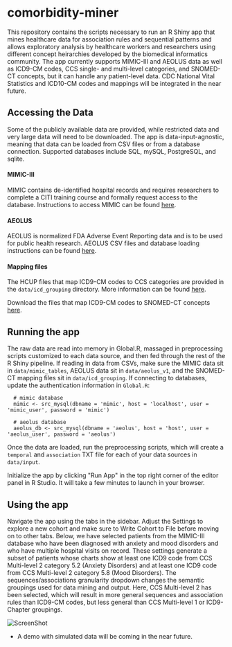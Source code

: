 # comorbidity-miner
This repository contains the scripts necessary to run an R Shiny app that mines healthcare data for association rules and sequential patterns and allows exploratory analysis by healthcare workers and researchers using different concept heirarchies developed by the biomedical informatics community. The app currently supports MIMIC-III and AEOLUS data as well as ICD9-CM codes, CCS single- and multi-level categories, and SNOMED-CT concepts, but it can handle any patient-level data. CDC National Vital Statistics and ICD10-CM codes and mappings will be integrated in the near future. 


## Accessing the Data
Some of the publicly available data are provided, while restricted data and very large data will need to be downloaded. The app is data-input-agnostic, meaning that data can be loaded from CSV files or from a database connection. Supported databases include SQL, mySQL, PostgreSQL, and sqlite.

#### MIMIC-III
MIMIC contains de-identified hospital records and requires researchers to complete a CITI training course and formally request access to the database. Instructions to access MIMIC can be found [here](https://mimic.physionet.org/gettingstarted/access/).

#### AEOLUS 
AEOLUS is normalized FDA Adverse Event Reporting data and is to be used for public health research. AEOLUS CSV files and database loading instructions can be found [here](http://datadryad.org/resource/doi:10.5061/dryad.8q0s4/1).

#### Mapping files
The HCUP files that map ICD9-CM codes to CCS categories are provided in the `data/icd_grouping` directory. More information can be found [here](https://www.hcup-us.ahrq.gov/toolssoftware/ccs/ccs.jsp).

Download the files that map ICD9-CM codes to SNOMED-CT concepts [here](https://www.nlm.nih.gov/research/umls/mapping_projects/icd9cm_to_snomedct.html).


## Running the app
The raw data are read into memory in Global.R, massaged in preprocessing scripts customized to each data source, and then fed through the rest of the R Shiny pipeline. If reading in data from CSVs, make sure the MIMIC data sit in `data/mimic_tables`, AEOLUS data sit in `data/aeolus_v1`, and the SNOMED-CT mapping files sit in `data/icd_grouping`. If connecting to databases, update the authentication information in `Global.R`: 

```
  # mimic database
  mimic <- src_mysql(dbname = 'mimic', host = 'localhost', user = 'mimic_user', password = 'mimic')
  
  # aeolus database
  aeolus_db <- src_mysql(dbname = 'aeolus', host = 'host', user = 'aeolus_user', password = 'aeolus')
  ```
Once the data are loaded, run the preprocessing scripts, which will create a `temporal` and `association` TXT file for each of your data sources in `data/input`. 

Initialize the app by clicking "Run App" in the top right corner of the editor panel in R Studio. It will take a few minutes to launch in your browser.


## Using the app
Navigate the app using the tabs in the sidebar. Adjust the Settings to explore a new cohort and make sure to Write Cohort to File before moving on to other tabs. Below, we have selected patients from the MIMIC-III database who have been diagnosed with anxiety and mood disorders and who have multiple hospital visits on record. These settings generate a subset of patients whose charts show at least one ICD9 code from CCS Multi-level 2 category 5.2 (Anxiety Disorders) and at least one ICD9 code from CCS Multi-level 2 category 5.8 (Mood Disorders). The sequences/associations granularity dropdown changes the semantic groupings used for data mining and output. Here, CCS Multi-level 2 has been selected, which will result in more general sequences and association rules than ICD9-CM codes, but less general than CCS Multi-level 1 or ICD9-Chapter groupings. 

![ScreenShot](https://cloud.githubusercontent.com/assets/15157854/23473170/4036bda8-fe7d-11e6-9680-c6580efdb9dc.png)


* A demo with simulated data will be coming in the near future.
